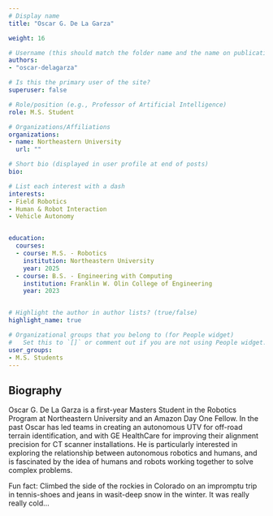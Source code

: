 ```yaml
---
# Display name
title: "Oscar G. De La Garza"

weight: 16

# Username (this should match the folder name and the name on publications)
authors:
- "oscar-delagarza"

# Is this the primary user of the site?
superuser: false

# Role/position (e.g., Professor of Artificial Intelligence)
role: M.S. Student

# Organizations/Affiliations
organizations:
- name: Northeastern University
  url: ""

# Short bio (displayed in user profile at end of posts)
bio:

# List each interest with a dash
interests:
- Field Robotics
- Human & Robot Interaction
- Vehicle Autonomy


education:
  courses:
  - course: M.S. - Robotics
    institution: Northeastern University
    year: 2025
  - course: B.S. - Engineering with Computing
    institution: Franklin W. Olin College of Engineering
    year: 2023


# Highlight the author in author lists? (true/false)
highlight_name: true

# Organizational groups that you belong to (for People widget)
#   Set this to `[]` or comment out if you are not using People widget.
user_groups:
- M.S. Students
---
```


## Biography

Oscar G. De La Garza is a first-year Masters Student in the Robotics Program at Northeastern University and an Amazon Day One Fellow. In the past Oscar has led teams in creating an autonomous UTV for off-road terrain identification, and with GE HealthCare for improving their alignment precision for CT scanner installations. He is particularly interested in exploring the relationship between autonomous robotics and humans, and is fascinated by the idea of humans and robots working together to solve complex problems.

Fun fact: Climbed the side of the rockies in Colorado on an impromptu trip in tennis-shoes and jeans in wasit-deep snow in the winter. It was really really cold...

